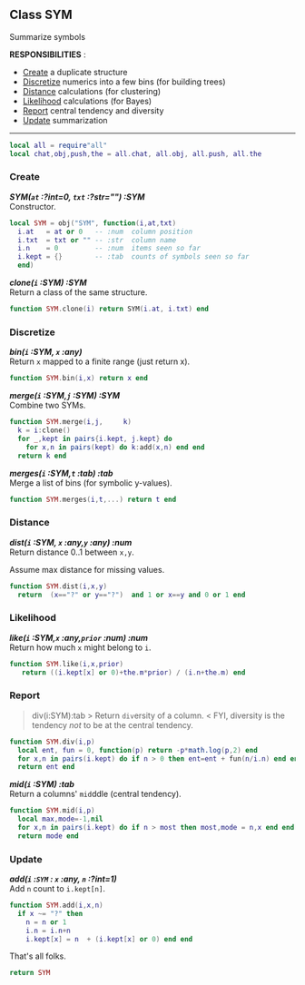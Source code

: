 ## Class SYM
Summarize symbols

**RESPONSIBILITIES** : 
- [Create](#create) a duplicate structure 
- [Discretize](#discretize) numerics into a few bins (for building trees)
- [Distance](#distance) calculations (for clustering)
- [Likelihood](#likelihood) calculations (for Bayes)
- [Report](#report)  central tendency and diversity
- [Update](#update) summarization
------------------------------------------------------------

```lua
local all = require"all"
local chat,obj,push,the = all.chat, all.obj, all.push, all.the
```

### Create

[](#0)
***SYM(`at` :?int=0, `txt` :?str="")  :SYM***<br>
Constructor.


```lua
local SYM = obj("SYM", function(i,at,txt)
  i.at   = at or 0   -- :num  column position 
  i.txt  = txt or "" -- :str  column name 
  i.n    = 0         -- :num  items seen so far
  i.kept = {}        -- :tab  counts of symbols seen so far
  end)
```

[](#1)
***clone(`i` :SYM)  :SYM***<br>
Return a class of the same structure.



```lua
function SYM.clone(i) return SYM(i.at, i.txt) end
```

### Discretize   
[](#2)
***bin(`i` :SYM, `x` :any)***<br>
Return `x` mapped to a finite range (just return x).


```lua
function SYM.bin(i,x) return x end
```

[](#3)
***merge(`i` :SYM,`j` :SYM) :SYM***<br>
Combine two SYMs.



```lua
function SYM.merge(i,j,     k)
  k = i:clone()
  for _,kept in pairs{i.kept, j.kept} do
    for x,n in pairs(kept) do k:add(x,n) end end
  return k end
```

[](#4)
***merges(`i` :SYM,`t` :tab) :tab***<br>
Merge a list of bins (for symbolic y-values).



```lua
function SYM.merges(i,t,...) return t end
```

### Distance
[](#5)
***dist(`i` :SYM, `x` :any,`y` :any)  :num***<br>
Return distance 0..1 between `x,y`.

Assume max distance for missing values.

```lua
function SYM.dist(i,x,y)
  return  (x=="?" or y=="?")  and 1 or x==y and 0 or 1 end
```

### Likelihood  
[](#6)
***like(`i` :SYM,`x` :any,`prior` :num)  :num***<br>
Return how much `x` might belong to `i`.


```lua
function SYM.like(i,x,prior)
   return ((i.kept[x] or 0)+the.m*prior) / (i.n+the.m) end
```

### Report
 > div(i:SYM):tab  > Return `div`ersity of a column. <
FYI, diversity is the  tendency _not_ to be at the central tendency.

```lua
function SYM.div(i,p)
  local ent, fun = 0, function(p) return -p*math.log(p,2) end
  for x,n in pairs(i.kept) do if n > 0 then ent=ent + fun(n/i.n) end end
  return ent end
```

[](#7)
***mid(`i` :SYM) :tab***<br>
Return a columns' `mid`ddle (central tendency).



```lua
function SYM.mid(i,p)
  local max,mode=-1,nil
  for x,n in pairs(i.kept) do if n > most then most,mode = n,x end end
  return mode end
```

### Update
[](#8)
***add(`i` :`SYM` : `x` :any, `n` :?int=1)***<br>
Add `n` count to `i.kept[n]`.


```lua
function SYM.add(i,x,n)
  if x ~= "?" then 
    n = n or 1
    i.n = i.n+n
    i.kept[x] = n  + (i.kept[x] or 0) end end
```

That's all folks.


```lua
return SYM
```

